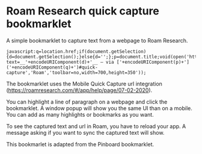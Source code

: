 # Roam Research quick capture bookmarklet
A simple bookmarklet to capture text from a webpage to Roam Research.

```
javascript:q=location.href;if(document.getSelection){d=document.getSelection();}else{d='';};p=document.title;void(open('https://roamresearch.com?text=__'+encodeURIComponent(d)+'__ — via ['+encodeURIComponent(p)+']('+encodeURIComponent(q)+')#quick-capture','Roam','toolbar=no,width=700,height=350'));
```

The bookmarklet uses the Mobile Quick Capture url integration (https://roamresearch.com/#/app/help/page/07-02-2020).

You can highlight a line of paragraph on a webpage and click the bookmarklet. A window popup will show you the same UI than on a mobile. You can add as many highlights or bookmarks as you want. 

To see the captured text and url in Roam, you have to reload your app. A message asking if you want to sync the captured text will show.

This bookmarlet is adapted from the Pinboard bookmarklet.

